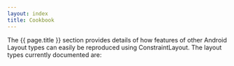```yaml
---
layout: index
title: Cookbook
---
```


The {{ page.title }} section provides details of how features of other Android Layout types can easily be reproduced using 
ConstraintLayout. The layout types currently documented are: